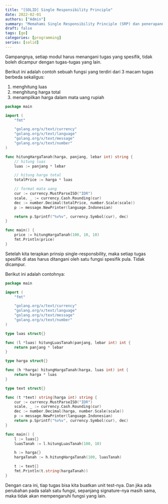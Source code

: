 ```yaml
---
title: "[SOLID] Single Responsibility Principle"
date: 2022-02-01
authors: ["Admin"]
summary: "Memahami Single Responsibility Principle (SRP) dan penerapannya di golang"
draft: false
tags: [go]
categories: [programming]
series: [solid]
---
```


Gampangnya, setiap modul harus menangani tugas yang spesifik, tidak boleh dicampur dengan tugas-tugas yang lain.

Berikut ini adalah contoh sebuah fungsi yang terdiri dari 3 macam tugas berbeda sekaligus:
1. menghitung luas
2. menghitung harga total
3. menampilkan harga dalam mata uang rupiah

```go
package main

import (
	"fmt"

	"golang.org/x/text/currency"
	"golang.org/x/text/language"
	"golang.org/x/text/message"
	"golang.org/x/text/number"
)

func hitungHargaTanah(harga, panjang, lebar int) string {
	// hitung luas
	luas := panjang * lebar

	// hitung harga total
	totalPrice := harga * luas

	// format mata uang
	cur := currency.MustParseISO("IDR")
	scale, _ := currency.Cash.Rounding(cur)
	dec := number.Decimal(totalPrice, number.Scale(scale))
	p := message.NewPrinter(language.Indonesian)

	return p.Sprintf("%v%v", currency.Symbol(cur), dec)
}

func main() {
	price := hitungHargaTanah(100, 10, 10)
	fmt.Println(price)
}
```

Setelah kita terapkan prinsip single-responsbility, maka setiap tugas spesifik di atas harus ditangani oleh satu fungsi spesifik pula. Tidak dicampur.

Berikut ini adalah contohnya:

```go
package main

import (
	"fmt"

	"golang.org/x/text/currency"
	"golang.org/x/text/language"
	"golang.org/x/text/message"
	"golang.org/x/text/number"
)

type luas struct{}

func (l *luas) hitungLuasTanah(panjang, lebar int) int {
	return panjang * lebar
}

type harga struct{}

func (h *harga) hitungHargaTanah(harga, luas int) int {
	return harga * luas
}

type text struct{}

func (t *text) string(harga int) string {
	cur := currency.MustParseISO("IDR")
	scale, _ := currency.Cash.Rounding(cur)
	dec := number.Decimal(harga, number.Scale(scale))
	p := message.NewPrinter(language.Indonesian)
	return p.Sprintf("%v%v", currency.Symbol(cur), dec)
}

func main() {
	l := luas{}
	luasTanah := l.hitungLuasTanah(100, 10)

	h := harga{}
	hargaTanah := h.hitungHargaTanah(100, luasTanah)

	t := text{}
	fmt.Println(t.string(hargaTanah))
}
```

Dengan cara ini, tiap tugas bisa kita buatkan unit test-nya. Dan jika ada perubahan pada salah satu fungsi, sepanjang signature-nya masih sama, maka tidak akan mempengaruhi fungsi yang lain.